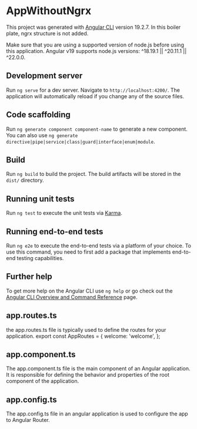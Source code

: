 # AppWithoutNgrx

This project was generated with [Angular CLI](https://github.com/angular/angular-cli) version 19.2.7. In this boiler plate, ngrx structure is not added.

Make sure that you are using a supported version of node.js before using this application. Angular v19 supports node.js versions: ^18.19.1 || ^20.11.1 || ^22.0.0.

## Development server

Run `ng serve` for a dev server. Navigate to `http://localhost:4200/`. The application will automatically reload if you change any of the source files.

## Code scaffolding

Run `ng generate component component-name` to generate a new component. You can also use `ng generate directive|pipe|service|class|guard|interface|enum|module`.

## Build

Run `ng build` to build the project. The build artifacts will be stored in the `dist/` directory.

## Running unit tests

Run `ng test` to execute the unit tests via [Karma](https://karma-runner.github.io).

## Running end-to-end tests

Run `ng e2e` to execute the end-to-end tests via a platform of your choice. To use this command, you need to first add a package that implements end-to-end testing capabilities.

## Further help

To get more help on the Angular CLI use `ng help` or go check out the [Angular CLI Overview and Command Reference](https://angular.io/cli) page.

## app.routes.ts

the app.routes.ts file is typically used to define the routes for your application.
export const AppRoutes = {
welcome: 'welcome',
};

## app.component.ts

The app.component.ts file is the main component of an Angular application. It is responsible for defining the behavior and properties of the root component of the application.

## app.config.ts

The app.config.ts file in an angular application is used to configure the app to Angular Router.
